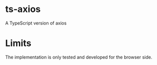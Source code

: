 # ts-axios
A TypeScript version of axios

# Limits
The implementation is only tested and developed for the browser side.

